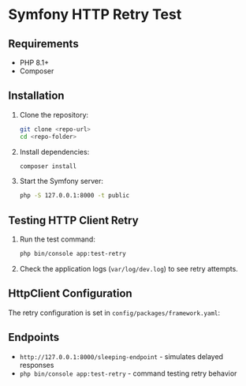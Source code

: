 # Symfony HTTP Retry Test

## Requirements
- PHP 8.1+
- Composer

## Installation
1. Clone the repository:
   ```bash
   git clone <repo-url>
   cd <repo-folder>
   ```

2. Install dependencies:
   ```bash
   composer install
   ```

3. Start the Symfony server:
   ```bash
   php -S 127.0.0.1:8000 -t public
   ```

## Testing HTTP Client Retry
1. Run the test command:
   ```bash
   php bin/console app:test-retry
   ```
2. Check the application logs (`var/log/dev.log`) to see retry attempts.

## HttpClient Configuration
The retry configuration is set in `config/packages/framework.yaml`:

## Endpoints
- `http://127.0.0.1:8000/sleeping-endpoint` - simulates delayed responses
- `php bin/console app:test-retry` - command testing retry behavior
